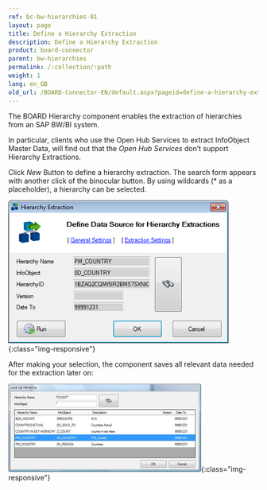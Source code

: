 ```yaml
---
ref: bc-bw-hierarchies-01
layout: page
title: Define a Hierarchy Extraction
description: Define a Hierarchy Extraction
product: board-connector
parent: bw-hierarchies
permalink: /:collection/:path
weight: 1
lang: en_GB
old_url: /BOARD-Connector-EN/default.aspx?pageid=define-a-hierarchy-extraction
---
```


The BOARD Hierarchy component enables the extraction of hierarchies from an SAP BW/BI system.

In particular, clients who use the Open Hub Services to extract InfoObject Master Data, will find out that the *Open Hub Services* don’t support Hierarchy Extractions.

Click *New* Button to define a hierarchy extraction. The search form appears with another click of the binocular button. By using wildcards (* as a placeholder), a hierarchy can be selected.

![Hierarchy-01](/img/content/Hierarchy-01.png){:class="img-responsive"}

After making your selection, the component saves all relevant data needed for the extraction later on:

![Hierarchy-02](/img/content/Hierarchy-02.png){:class="img-responsive"}
